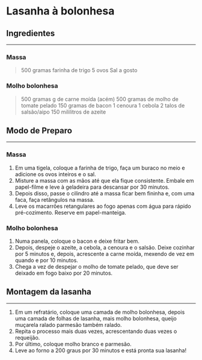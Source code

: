 # Lasanha à bolonhesa

## Ingredientes
--- 
### Massa
> 500 gramas farinha de trigo
> 5 ovos
> Sal a gosto

### Molho bolonhesa
> 500 gramas g de carne moída (acém)
> 500 gramas de molho de tomate pelado
> 150 gramas de bacon
> 1 cenoura
> 1 cebola
> 2 talos de salsão/aipo
> 150 mililitros de azeite

## Modo de Preparo
---
### Massa
1. Em uma tigela, coloque a farinha de trigo, faça um buraco no meio e adicione os ovos inteiros e o sal.
2. Misture a massa com as mãos até que ela fique consistente. Embale em papel-filme e leve à geladeira para descansar por 30 minutos.
3. Depois disso, passe o cilindro até a massa ficar bem fininha e, com uma faca, faça retângulos na massa.
4. Leve os macarrões retangulares ao fogo apenas com água para rápido pré-cozimento. Reserve em papel-manteiga.

### Molho bolonhesa
1. Numa panela, coloque o bacon e deixe fritar bem.
2. Depois, despeje o azeite, a cebola, a cenoura e o salsão. Deixe cozinhar por 5 minutos e, depois, acrescente a carne moída, mexendo de vez em quando e por 10 minutos.
3. Chega a vez de despejar o molho de tomate pelado, que deve ser deixado em fogo baixo por 20 minutos.

## Montagem da lasanha
---
1. Em um refratário, coloque uma camada de molho bolonhesa, depois uma camada de folhas de lasanha, mais molho bolonhesa, queijo muçarela ralado parmesão também ralado.
2. Repita o processo mais duas vezes, acrescentando duas vezes o requeijão.
3. Por último, coloque molho branco e parmesão.
4. Leve ao forno a 200 graus por 30 minutos e está pronta sua lasanha!